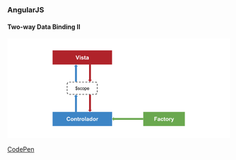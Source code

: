 ### AngularJS
#### Two-way Data Binding II

![](assets/scope.png)

[CodePen](https://codepen.io/MikelEiza/pen/wGyJqY)
